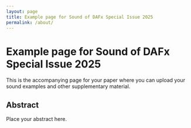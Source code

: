```yaml
---
layout: page
title: Example page for Sound of DAFx Special Issue 2025
permalink: /about/
---
```


#  Example page for Sound of DAFx Special Issue 2025

This is the accompanying page for your paper where you can upload your sound examples and other supplementary material.


## Abstract
Place your abstract here.
